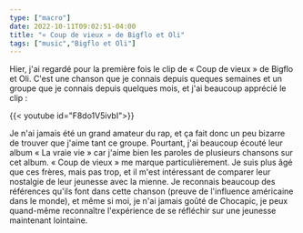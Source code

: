 ```yaml
---
type: ["macro"]
date: 2022-10-11T09:02:51-04:00
title: "« Coup de vieux » de Bigflo et Oli"
tags: ["music","Bigflo et Oli"]
---
```

Hier, j'ai regardé pour la première fois le clip de « Coup de vieux » de Bigflo et Oli. C'est une chanson que je connais depuis queques semaines et un groupe que je connais depuis quelques mois, et j'ai beaucoup apprécié le clip : 

{{< youtube id="F8do1V5ivbI">}}

Je n'ai jamais été un grand amateur du rap, et ça fait donc un peu bizarre de trouver que j'aime tant ce groupe. Pourtant, j'ai beaucoup écouté leur album « La vraie vie » car j'aime bien les paroles de plusieurs chansons sur cet album. « Coup de vieux » me marque particulièrement. Je suis plus âgé que ces frères, mais pas trop, et il m'est intéressant de comparer leur nostalgie de leur jeunesse avec la mienne. Je reconnais beaucoup des références qu'ils font dans cette chanson (preuve de l'influence américaine dans le monde), et même si moi, je n'ai jamais goûté de Chocapic, je peux quand-même reconnaître l'expérience de se réfléchir sur une jeunesse maintenant lointaine.
